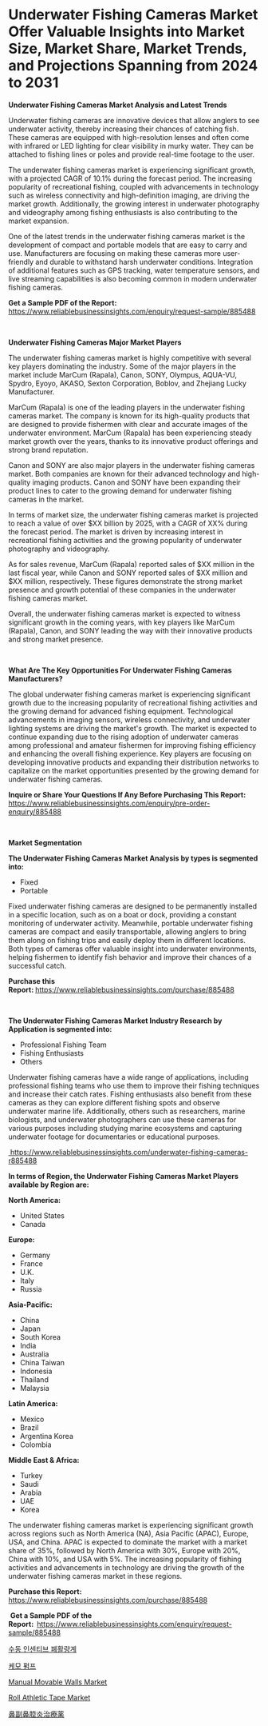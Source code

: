 <p><h1>Underwater Fishing Cameras Market Offer Valuable Insights into Market Size, Market Share, Market Trends, and Projections Spanning from 2024 to 2031</h1></p><p><strong>Underwater Fishing Cameras Market Analysis and Latest Trends</strong></p>
<p><p>Underwater fishing cameras are innovative devices that allow anglers to see underwater activity, thereby increasing their chances of catching fish. These cameras are equipped with high-resolution lenses and often come with infrared or LED lighting for clear visibility in murky water. They can be attached to fishing lines or poles and provide real-time footage to the user.</p><p>The underwater fishing cameras market is experiencing significant growth, with a projected CAGR of 10.1% during the forecast period. The increasing popularity of recreational fishing, coupled with advancements in technology such as wireless connectivity and high-definition imaging, are driving the market growth. Additionally, the growing interest in underwater photography and videography among fishing enthusiasts is also contributing to the market expansion.</p><p>One of the latest trends in the underwater fishing cameras market is the development of compact and portable models that are easy to carry and use. Manufacturers are focusing on making these cameras more user-friendly and durable to withstand harsh underwater conditions. Integration of additional features such as GPS tracking, water temperature sensors, and live streaming capabilities is also becoming common in modern underwater fishing cameras.</p></p>
<p><strong>Get a Sample PDF of the Report:&nbsp;</strong> <a href="https://www.reliablebusinessinsights.com/enquiry/request-sample/885488">https://www.reliablebusinessinsights.com/enquiry/request-sample/885488</a></p>
<p>&nbsp;</p>
<p><strong>Underwater Fishing Cameras Major Market Players</strong></p>
<p><p>The underwater fishing cameras market is highly competitive with several key players dominating the industry. Some of the major players in the market include MarCum (Rapala), Canon, SONY, Olympus, AQUA-VU, Spydro, Eyoyo, AKASO, Sexton Corporation, Boblov, and Zhejiang Lucky Manufacturer.</p><p>MarCum (Rapala) is one of the leading players in the underwater fishing cameras market. The company is known for its high-quality products that are designed to provide fishermen with clear and accurate images of the underwater environment. MarCum (Rapala) has been experiencing steady market growth over the years, thanks to its innovative product offerings and strong brand reputation.</p><p>Canon and SONY are also major players in the underwater fishing cameras market. Both companies are known for their advanced technology and high-quality imaging products. Canon and SONY have been expanding their product lines to cater to the growing demand for underwater fishing cameras in the market. </p><p>In terms of market size, the underwater fishing cameras market is projected to reach a value of over $XX billion by 2025, with a CAGR of XX% during the forecast period. The market is driven by increasing interest in recreational fishing activities and the growing popularity of underwater photography and videography.</p><p>As for sales revenue, MarCum (Rapala) reported sales of $XX million in the last fiscal year, while Canon and SONY reported sales of $XX million and $XX million, respectively. These figures demonstrate the strong market presence and growth potential of these companies in the underwater fishing cameras market. </p><p>Overall, the underwater fishing cameras market is expected to witness significant growth in the coming years, with key players like MarCum (Rapala), Canon, and SONY leading the way with their innovative products and strong market presence.</p></p>
<p>&nbsp;</p>
<p><strong>What Are The Key Opportunities For Underwater Fishing Cameras Manufacturers?</strong></p>
<p><p>The global underwater fishing cameras market is experiencing significant growth due to the increasing popularity of recreational fishing activities and the growing demand for advanced fishing equipment. Technological advancements in imaging sensors, wireless connectivity, and underwater lighting systems are driving the market's growth. The market is expected to continue expanding due to the rising adoption of underwater cameras among professional and amateur fishermen for improving fishing efficiency and enhancing the overall fishing experience. Key players are focusing on developing innovative products and expanding their distribution networks to capitalize on the market opportunities presented by the growing demand for underwater fishing cameras.</p></p>
<p><strong>Inquire or Share Your Questions If Any Before Purchasing This Report:</strong> <a href="https://www.reliablebusinessinsights.com/enquiry/pre-order-enquiry/885488">https://www.reliablebusinessinsights.com/enquiry/pre-order-enquiry/885488</a></p>
<p>&nbsp;</p>
<p><strong>Market Segmentation</strong></p>
<p><strong>The Underwater Fishing Cameras Market Analysis by types is segmented into:</strong></p>
<p><ul><li>Fixed</li><li>Portable</li></ul></p>
<p><p>Fixed underwater fishing cameras are designed to be permanently installed in a specific location, such as on a boat or dock, providing a constant monitoring of underwater activity. Meanwhile, portable underwater fishing cameras are compact and easily transportable, allowing anglers to bring them along on fishing trips and easily deploy them in different locations. Both types of cameras offer valuable insight into underwater environments, helping fishermen to identify fish behavior and improve their chances of a successful catch.</p></p>
<p><strong>Purchase this Report:&nbsp;</strong><a href="https://www.reliablebusinessinsights.com/purchase/885488">https://www.reliablebusinessinsights.com/purchase/885488</a></p>
<p>&nbsp;</p>
<p><strong>The Underwater Fishing Cameras Market Industry Research by Application is segmented into:</strong></p>
<p><ul><li>Professional Fishing Team</li><li>Fishing Enthusiasts</li><li>Others</li></ul></p>
<p><p>Underwater fishing cameras have a wide range of applications, including professional fishing teams who use them to improve their fishing techniques and increase their catch rates. Fishing enthusiasts also benefit from these cameras as they can explore different fishing spots and observe underwater marine life. Additionally, others such as researchers, marine biologists, and underwater photographers can use these cameras for various purposes including studying marine ecosystems and capturing underwater footage for documentaries or educational purposes.</p></p>
<p><a href="https://www.reliablebusinessinsights.com/underwater-fishing-cameras-r885488">&nbsp;https://www.reliablebusinessinsights.com/underwater-fishing-cameras-r885488</a></p>
<p><strong>In terms of Region, the Underwater Fishing Cameras Market Players available by Region are:</strong></p>
<p>
    <p> <strong> North America: </strong>
        <ul>
            <li>United States</li>
            <li>Canada</li>
        </ul>
        </p> 
    <p> <strong> Europe: </strong>
        <ul>
            <li>Germany</li>
            <li>France</li>
            <li>U.K.</li>
            <li>Italy</li>
            <li>Russia</li>
        </ul>
        </p> 
    <p> <strong> Asia-Pacific: </strong>
        <ul>
            <li>China</li>
            <li>Japan</li>
            <li>South Korea</li>
            <li>India</li>
            <li>Australia</li>
            <li>China Taiwan</li>
            <li>Indonesia</li>
            <li>Thailand</li>
            <li>Malaysia</li>
        </ul>
        </p> 
    <p> <strong> Latin America: </strong>
        <ul>
            <li>Mexico</li>
            <li>Brazil</li>
            <li>Argentina Korea</li>
            <li>Colombia</li>
        </ul>
        </p> 
    <p> <strong> Middle East & Africa: </strong>
        <ul>
            <li>Turkey</li>
            <li>Saudi</li>
            <li>Arabia</li>
            <li>UAE</li>
            <li>Korea</li>
        </ul>
    </p>
    </p>
<p><p>The underwater fishing cameras market is experiencing significant growth across regions such as North America (NA), Asia Pacific (APAC), Europe, USA, and China. APAC is expected to dominate the market with a market share of 35%, followed by North America with 30%, Europe with 20%, China with 10%, and USA with 5%. The increasing popularity of fishing activities and advancements in technology are driving the growth of the underwater fishing cameras market in these regions.</p></p>
<p><strong>Purchase this Report: </strong><a href="https://www.reliablebusinessinsights.com/purchase/885488">https://www.reliablebusinessinsights.com/purchase/885488</a></p>
<p>&nbsp;<strong>Get a Sample PDF of the Report:&nbsp;&nbsp;</strong><a href="https://www.reliablebusinessinsights.com/enquiry/request-sample/885488">https://www.reliablebusinessinsights.com/enquiry/request-sample/885488</a></p>
<p><strong></strong></p>
<p><p><a href="https://github.com/OliverBarry1954/Market-Research-Report-List-1/blob/main/6376068156092.md">수동 인센티브 폐활량계</a></p><p><a href="https://github.com/asratman/Market-Research-Report-List-1/blob/main/8070287156091.md">케모 펌프</a></p><p><a href="https://github.com/vregtldg37/Market-Research-Report-List-1/blob/main/manual-movable-walls-market.md">Manual Movable Walls Market</a></p><p><a href="https://github.com/labibmmn112/Market-Research-Report-List-1/blob/main/roll-athletic-tape-market.md">Roll Athletic Tape Market</a></p><p><a href="https://github.com/NikitaBruen/Market-Research-Report-List-1/blob/main/7708224147069.md">鼻副鼻腔炎治療薬</a></p></p>